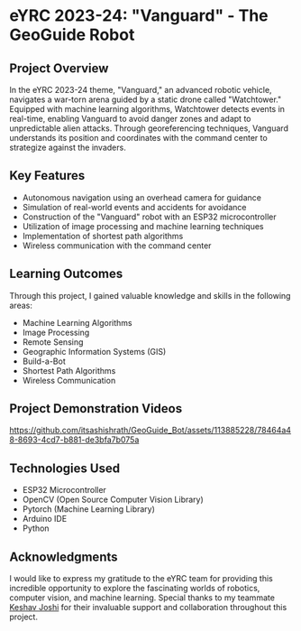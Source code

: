 # eYRC 2023-24: "Vanguard" - The GeoGuide Robot

## Project Overview

In the eYRC 2023-24 theme, "Vanguard," an advanced robotic vehicle, navigates a war-torn arena guided by a static drone called "Watchtower." Equipped with machine learning algorithms, Watchtower detects events in real-time, enabling Vanguard to avoid danger zones and adapt to unpredictable alien attacks. Through georeferencing techniques, Vanguard understands its position and coordinates with the command center to strategize against the invaders.

## Key Features

- Autonomous navigation using an overhead camera for guidance
- Simulation of real-world events and accidents for avoidance
- Construction of the "Vanguard" robot with an ESP32 microcontroller
- Utilization of image processing and machine learning techniques
- Implementation of shortest path algorithms
- Wireless communication with the command center

## Learning Outcomes

Through this project, I gained valuable knowledge and skills in the following areas:

- Machine Learning Algorithms
- Image Processing
- Remote Sensing
- Geographic Information Systems (GIS)
- Build-a-Bot
- Shortest Path Algorithms
- Wireless Communication

## Project Demonstration Videos

https://github.com/itsashishrath/GeoGuide_Bot/assets/113885228/78464a48-8693-4cd7-b881-de3bfa7b075a

## Technologies Used

- ESP32 Microcontroller
- OpenCV (Open Source Computer Vision Library)
- Pytorch (Machine Learning Library)
- Arduino IDE
- Python

## Acknowledgments

I would like to express my gratitude to the eYRC team for providing this incredible opportunity to explore the fascinating worlds of robotics, computer vision, and machine learning. Special thanks to my teammate [Keshav Joshi](https://github.com/itskeshav01/) for their invaluable support and collaboration throughout this project.
